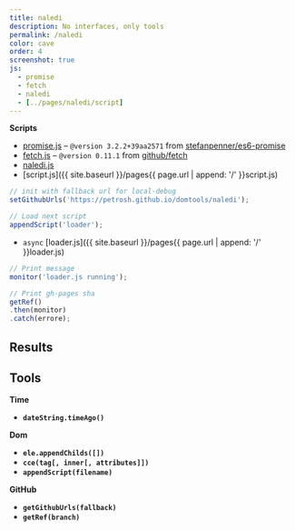 ```yaml
---
title: naledi
description: No interfaces, only tools
permalink: /naledi
color: cave
order: 4
screenshot: true
js:
  - promise
  - fetch
  - naledi
  - [../pages/naledi/script]
---
```


**Scripts**

- [promise.js](/js/promise.js) – `@version 3.2.2+39aa2571` from [stefanpenner/es6-promise](//github.com/stefanpenner/es6-promise)
- [fetch.js](/js/fetch.js) – `@version 0.11.1` from [github/fetch](//github.com/github/fetch)
- [naledi.js](/js/naledi.js)
- [script.js]({{ site.baseurl }}/pages{{ page.url | append: '/' }}script.js)

```js
// init with fallback url for local-debug
setGithubUrls('https://petrosh.github.io/domtools/naledi');

// Load next script
appendScript('loader');
```

- `async` [loader.js]({{ site.baseurl }}/pages{{ page.url | append: '/' }}loader.js)

```js
// Print message
monitor('loader.js running');

// Print gh-pages sha
getRef()
.then(monitor)
.catch(errore);
```

## Results

<ul id="variables"></ul>

## Tools

**Time**

- **`dateString.timeAgo()`**

**Dom**

- **`ele.appendChilds([])`**
- **`cce(tag[, inner[, attributes]])`**
- **`appendScript(filename)`**

**GitHub**

- **`getGithubUrls(fallback)`**
- **`getRef(branch)`**

